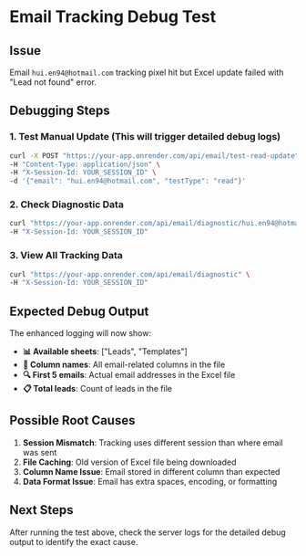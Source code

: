 # Email Tracking Debug Test

## Issue
Email `hui.en94@hotmail.com` tracking pixel hit but Excel update failed with "Lead not found" error.

## Debugging Steps

### 1. Test Manual Update (This will trigger detailed debug logs)
```bash
curl -X POST "https://your-app.onrender.com/api/email/test-read-update" \
-H "Content-Type: application/json" \
-H "X-Session-Id: YOUR_SESSION_ID" \
-d '{"email": "hui.en94@hotmail.com", "testType": "read"}'
```

### 2. Check Diagnostic Data
```bash
curl "https://your-app.onrender.com/api/email/diagnostic/hui.en94@hotmail.com" \
-H "X-Session-Id: YOUR_SESSION_ID"
```

### 3. View All Tracking Data
```bash
curl "https://your-app.onrender.com/api/email/diagnostic" \
-H "X-Session-Id: YOUR_SESSION_ID"
```

## Expected Debug Output

The enhanced logging will now show:
- **📊 Available sheets**: ["Leads", "Templates"] 
- **📧 Column names**: All email-related columns in the file
- **🔍 First 5 emails**: Actual email addresses in the Excel file
- **📋 Total leads**: Count of leads in the file

## Possible Root Causes

1. **Session Mismatch**: Tracking uses different session than where email was sent
2. **File Caching**: Old version of Excel file being downloaded  
3. **Column Name Issue**: Email stored in different column than expected
4. **Data Format Issue**: Email has extra spaces, encoding, or formatting

## Next Steps

After running the test above, check the server logs for the detailed debug output to identify the exact cause.
